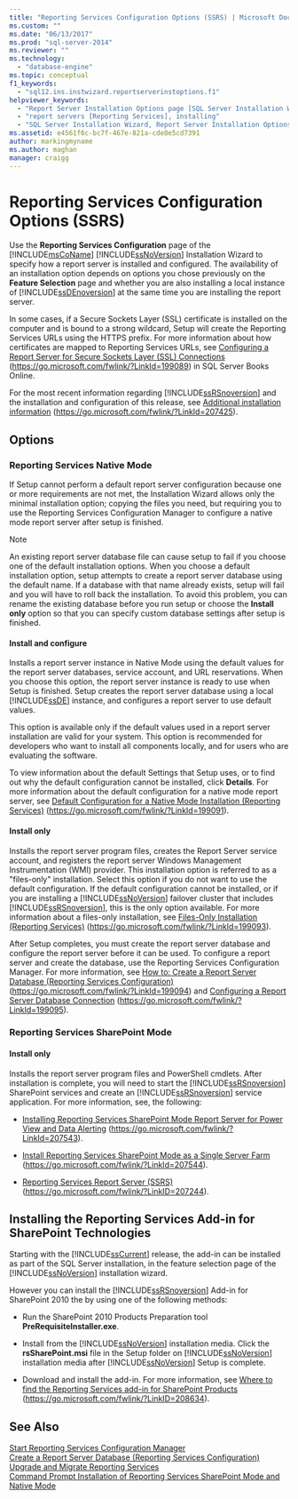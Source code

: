 ```yaml
---
title: "Reporting Services Configuration Options (SSRS) | Microsoft Docs"
ms.custom: ""
ms.date: "06/13/2017"
ms.prod: "sql-server-2014"
ms.reviewer: ""
ms.technology: 
  - "database-engine"
ms.topic: conceptual
f1_keywords: 
  - "sql12.ins.instwizard.reportserverinstoptions.f1"
helpviewer_keywords: 
  - "Report Server Installation Options page [SQL Server Installation Wizard]"
  - "report servers [Reporting Services], installing"
  - "SQL Server Installation Wizard, Report Server Installation Options page"
ms.assetid: e4561f6c-bc7f-467e-821a-cde8e5cd7391
author: markingmyname
ms.author: maghan
manager: craigg
---
```

# Reporting Services Configuration Options (SSRS)
  Use the **Reporting Services Configuration** page of the [!INCLUDE[msCoName](../../includes/msconame-md.md)] [!INCLUDE[ssNoVersion](../../includes/ssnoversion-md.md)] Installation Wizard to specify how a report server is installed and configured. The availability of an installation option depends on options you chose previously on the **Feature Selection** page and whether you are also installing a local instance of [!INCLUDE[ssDEnoversion](../../includes/ssdenoversion-md.md)] at the same time you are installing the report server.  
  
 In some cases, if a Secure Sockets Layer (SSL) certificate is installed on the computer and is bound to a strong wildcard, Setup will create the Reporting Services URLs using the HTTPS prefix. For more information about how certificates are mapped to Reporting Services URLs, see [Configuring a Report Server for Secure Sockets Layer (SSL) Connections](https://go.microsoft.com/fwlink/?LinkId=199089) (https://go.microsoft.com/fwlink/?LinkId=199089) in SQL Server Books Online.  
  
 For the most recent information regarding [!INCLUDE[ssRSnoversion](../../includes/ssrsnoversion-md.md)] and the installation and configuration of this release, see [Additional installation information](https://go.microsoft.com/fwlink/?LinkId=207425) (https://go.microsoft.com/fwlink/?LinkId=207425).  
  
## Options  
  
### Reporting Services Native Mode  
 If Setup cannot perform a default report server configuration because one or more requirements are not met, the Installation Wizard allows only the minimal installation option; copying the files you need, but requiring you to use the Reporting Services Configuration Manager to configure a native mode report server after setup is finished.  
  
> [!NOTE]  
>  An existing report server database file can cause setup to fail if you choose one of the default installation options. When you choose a default installation option, setup attempts to create a report server database using the default name. If a database with that name already exists, setup will fail and you will have to roll back the installation. To avoid this problem, you can rename the existing database before you run setup or choose the **Install only** option so that you can specify custom database settings after setup is finished.  
  
#### Install and configure  
 Installs a report server instance in Native Mode using the default values for the report server databases, service account, and URL reservations. When you choose this option, the report server instance is ready to use when Setup is finished. Setup creates the report server database using a local [!INCLUDE[ssDE](../../includes/ssde-md.md)] instance, and configures a report server to use default values.  
  
 This option is available only if the default values used in a report server installation are valid for your system. This option is recommended for developers who want to install all components locally, and for users who are evaluating the software.  
  
 To view information about the default Settings that Setup uses, or to find out why the default configuration cannot be installed, click **Details**. For more information about the default configuration for a native mode report server, see [Default Configuration for a Native Mode Installation (Reporting Services)](https://go.microsoft.com/fwlink/?LinkId=199091) (https://go.microsoft.com/fwlink/?LinkId=199091).  
  
#### Install only  
 Installs the report server program files, creates the Report Server service account, and registers the report server Windows Management Instrumentation (WMI) provider. This installation option is referred to as a "files-only" installation. Select this option if you do not want to use the default configuration. If the default configuration cannot be installed, or if you are installing a [!INCLUDE[ssNoVersion](../../includes/ssnoversion-md.md)] failover cluster that includes [!INCLUDE[ssRSnoversion](../../includes/ssrsnoversion-md.md)], this is the only option available. For more information about a files-only installation, see [Files-Only Installation (Reporting Services)](https://go.microsoft.com/fwlink/?LinkId=199093) (https://go.microsoft.com/fwlink/?LinkId=199093).  
  
 After Setup completes, you must create the report server database and configure the report server before it can be used. To configure a report server and create the database, use the Reporting Services Configuration Manager. For more information, see [How to: Create a Report Server Database (Reporting Services Configuration)](https://go.microsoft.com/fwlink/?LinkId=199094) (https://go.microsoft.com/fwlink/?LinkId=199094) and [Configuring a Report Server Database Connection](https://go.microsoft.com/fwlink/?LinkId=199095) (https://go.microsoft.com/fwlink/?LinkId=199095).  
  
### Reporting Services SharePoint Mode  
  
#### Install only  
 Installs the report server program files and PowerShell cmdlets. After installation is complete, you will need to start the [!INCLUDE[ssRSnoversion](../../includes/ssrsnoversion-md.md)] SharePoint services and create an [!INCLUDE[ssRSnoversion](../../includes/ssrsnoversion-md.md)] service application. For more information, see, the following:  
  
-   [Installing Reporting Services SharePoint Mode Report Server for Power View and Data Alerting](https://go.microsoft.com/fwlink/?LinkId=207543) (https://go.microsoft.com/fwlink/?LinkId=207543).  
  
-   [Install Reporting Services SharePoint Mode as a Single Server Farm](https://go.microsoft.com/fwlink/?LinkId=207544) (https://go.microsoft.com/fwlink/?LinkId=207544).  
  
-   [Reporting Services Report Server (SSRS)](https://go.microsoft.com/fwlink/?LinkID=207244) (https://go.microsoft.com/fwlink/?LinkID=207244).  
  
## Installing the Reporting Services Add-in for SharePoint Technologies  
 Starting with the [!INCLUDE[ssCurrent](../../includes/sscurrent-md.md)] release, the add-in can be installed as part of the SQL Server installation, in the feature selection page of the [!INCLUDE[ssNoVersion](../../includes/ssnoversion-md.md)] installation wizard.  
  
 However you can install the [!INCLUDE[ssRSnoversion](../../includes/ssrsnoversion-md.md)] Add-in for SharePoint 2010 the by using one of the following methods:  
  
-   Run the SharePoint 2010 Products Preparation tool **PreRequisiteInstaller.exe**.  
  
-   Install from the [!INCLUDE[ssNoVersion](../../includes/ssnoversion-md.md)] installation media. Click the **rsSharePoint.msi** file in the Setup folder on [!INCLUDE[ssNoVersion](../../includes/ssnoversion-md.md)] installation media after [!INCLUDE[ssNoVersion](../../includes/ssnoversion-md.md)] Setup is complete.  
  
-   Download and install the add-in. For more information, see [Where to find the Reporting Services add-in for SharePoint Products](https://go.microsoft.com/fwlink/?LinkID=208634) (https://go.microsoft.com/fwlink/?LinkID=208634).  
  
## See Also  
 [Start Reporting Services Configuration Manager](https://go.microsoft.com/fwlink/?LinkId=199096)   
 [Create a Report Server Database (Reporting Services Configuration)](https://go.microsoft.com/fwlink/?LinkId=199094)   
 [Upgrade and Migrate Reporting Services](https://go.microsoft.com/fwlink/?LinkID=245628)   
 [Command Prompt Installation of Reporting Services SharePoint Mode and Native Mode](https://go.microsoft.com/fwlink/?LinkId=217620)  
  
  

